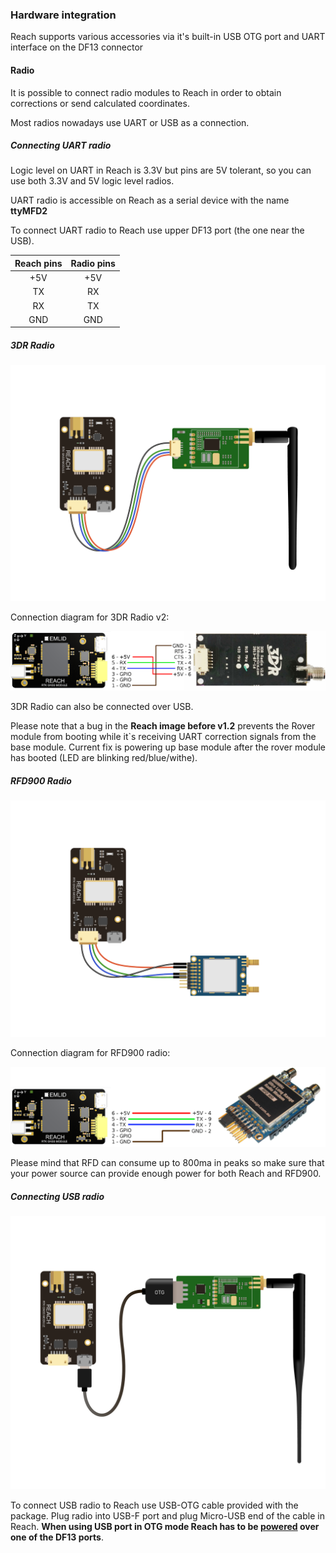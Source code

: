 ### Hardware integration

Reach supports various accessories via it's built-in USB OTG port and UART interface on the DF13 connector

#### Radio

It is possible to connect radio modules to Reach in order to obtain corrections or send calculated coordinates.

Most radios nowadays use UART or USB as a connection.

##### Connecting UART radio

Logic level on UART in Reach is 3.3V but pins are 5V tolerant, so you can use both 3.3V and 5V logic level radios.

UART radio is accessible on Reach as a serial device with the name **ttyMFD2**

To connect UART radio to Reach use upper DF13 port (the one near the USB).

| Reach pins | Radio pins |
|:----------:|:----------:|
|     +5V    |     +5V    |
|     TX     |     RX     |
|     RX     |     TX     |
|     GND    |     GND    |

##### 3DR Radio

![reach-3dr-radio](img/hardware-integration/reach-3dr-radio.png)

Connection diagram for 3DR Radio v2:

![reach-3dr-radio-connection-map](img/hardware-integration/reach-3dr-radio-connection-map.png)

3DR Radio can also be connected over USB.

Please note that a bug in the **Reach image before v1.2** prevents the Rover module from booting while it`s receiving UART correction signals from the base module. Current fix is powering up base module after the rover module has booted (LED are blinking red/blue/withe).

##### RFD900 Radio

![reach-rfd900-radio](img/hardware-integration/reach-rfd900-radio.png)

Connection diagram for RFD900 radio:

![reach-rfd900-radio-connection-map](img/hardware-integration/reach-rfd900-radio-connection-map.png)

Please mind that RFD can consume up to 800ma in peaks so make sure that your power source can provide enough power for both Reach and RFD900.

##### Connecting USB radio

![reach-usb-radio](img/hardware-integration/reach-usb-radio.png)

To connect USB radio to Reach use USB-OTG cable provided with the package.
Plug radio into USB-F port and plug Micro-USB end of the cable in Reach.
**When using USB port in OTG mode Reach has to be [powered](power-supply.md) over one of the DF13 ports**.
